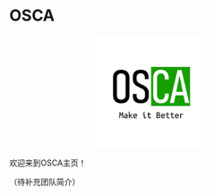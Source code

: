 # OSCA

<center><img src="./index-pic/osca-logo.png" height="200"/></center>


欢迎来到OSCA主页！

（待补充团队简介）